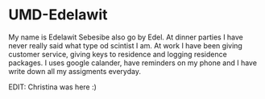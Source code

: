 # UMD-Edelawit
My name is Edelawit Sebesibe also go by Edel.
At dinner parties I have never really said what type od scintist I am. 
At work I have been giving customer service, giving keys to residence and logging residence packages. 
I uses google calander, have reminders on my phone and I have write down all my assigments everyday.

EDIT: Christina was here :)
